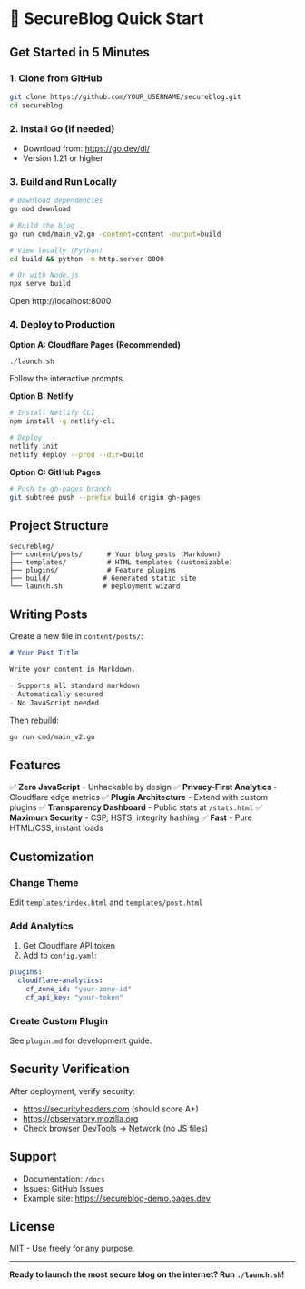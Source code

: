 # 🚀 SecureBlog Quick Start

## Get Started in 5 Minutes

### 1. Clone from GitHub
```bash
git clone https://github.com/YOUR_USERNAME/secureblog.git
cd secureblog
```

### 2. Install Go (if needed)
- Download from: https://go.dev/dl/
- Version 1.21 or higher

### 3. Build and Run Locally
```bash
# Download dependencies
go mod download

# Build the blog
go run cmd/main_v2.go -content=content -output=build

# View locally (Python)
cd build && python -m http.server 8000

# Or with Node.js
npx serve build
```

Open http://localhost:8000

### 4. Deploy to Production

**Option A: Cloudflare Pages (Recommended)**
```bash
./launch.sh
```
Follow the interactive prompts.

**Option B: Netlify**
```bash
# Install Netlify CLI
npm install -g netlify-cli

# Deploy
netlify init
netlify deploy --prod --dir=build
```

**Option C: GitHub Pages**
```bash
# Push to gh-pages branch
git subtree push --prefix build origin gh-pages
```

## Project Structure
```
secureblog/
├── content/posts/      # Your blog posts (Markdown)
├── templates/          # HTML templates (customizable)
├── plugins/            # Feature plugins
├── build/             # Generated static site
└── launch.sh          # Deployment wizard
```

## Writing Posts

Create a new file in `content/posts/`:

```markdown
# Your Post Title

Write your content in Markdown.

- Supports all standard markdown
- Automatically secured
- No JavaScript needed
```

Then rebuild:
```bash
go run cmd/main_v2.go
```

## Features

✅ **Zero JavaScript** - Unhackable by design
✅ **Privacy-First Analytics** - Cloudflare edge metrics
✅ **Plugin Architecture** - Extend with custom plugins
✅ **Transparency Dashboard** - Public stats at `/stats.html`
✅ **Maximum Security** - CSP, HSTS, integrity hashing
✅ **Fast** - Pure HTML/CSS, instant loads

## Customization

### Change Theme
Edit `templates/index.html` and `templates/post.html`

### Add Analytics
1. Get Cloudflare API token
2. Add to `config.yaml`:
```yaml
plugins:
  cloudflare-analytics:
    cf_zone_id: "your-zone-id"
    cf_api_key: "your-token"
```

### Create Custom Plugin
See `plugin.md` for development guide.

## Security Verification

After deployment, verify security:
- https://securityheaders.com (should score A+)
- https://observatory.mozilla.org
- Check browser DevTools → Network (no JS files)

## Support

- Documentation: `/docs`
- Issues: GitHub Issues
- Example site: https://secureblog-demo.pages.dev

## License

MIT - Use freely for any purpose.

---

**Ready to launch the most secure blog on the internet? Run `./launch.sh`!**
